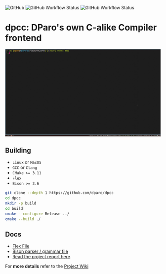 ![GitHub](https://img.shields.io/github/license/dparo/dpcc)
![GitHub Workflow Status](https://img.shields.io/github/workflow/status/dparo/dpcc/linux-build-test?label=Linux%20Build)
![GitHub Workflow Status](https://img.shields.io/github/workflow/status/dparo/dpcc/macos-build-test?label=MacOS%20Build)


# dpcc: DParo's own C-alike Compiler frontend

![Example of running a DPL script](./gifs/showoff.gif)



## Building

- `Linux` or `MacOS`
- `GCC` or `Clang`
- `CMake >= 3.11`
- `Flex`
- `Bison >= 3.6`

```sh
git clone --depth 1 https://github.com/dparo/dpcc
cd dpcc
mkdir -p build
cd build
cmake --configure Release ../
cmake --build ./
```

## Docs

- [Flex File](https://github.com/dparo/dpcc/blob/main/src/lexer.l)
- [Bison parser / grammar file](https://github.com/dparo/dpcc/blob/main/src/parser.y)
- [Read the project report here](https://github.com/dparo/dpcc/releases/download/1.0.1/DPL_ProjectAssignmentReport.pdf).

For **more details** refer to the [Project Wiki](https://github.com/dparo/dpcc/wiki)

